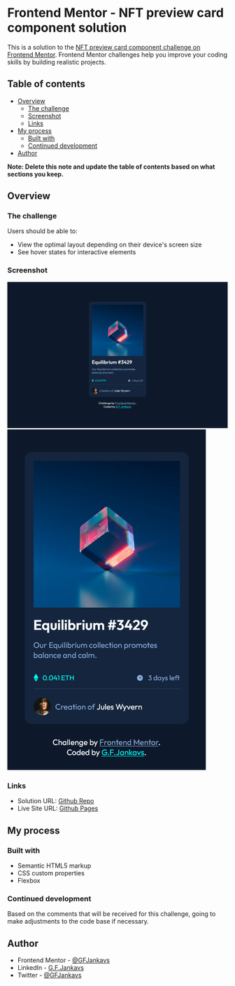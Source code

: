 # Frontend Mentor - NFT preview card component solution

This is a solution to the [NFT preview card component challenge on Frontend Mentor](https://www.frontendmentor.io/challenges/nft-preview-card-component-SbdUL_w0U). Frontend Mentor challenges help you improve your coding skills by building realistic projects.

## Table of contents

- [Overview](#overview)
  - [The challenge](#the-challenge)
  - [Screenshot](#screenshot)
  - [Links](#links)
- [My process](#my-process)
  - [Built with](#built-with)
  - [Continued development](#continued-development)
- [Author](#author)

**Note: Delete this note and update the table of contents based on what sections you keep.**

## Overview

### The challenge

Users should be able to:

- View the optimal layout depending on their device's screen size
- See hover states for interactive elements

### Screenshot

![Sceenshot (Desktop)](./screenshot_desktop.png)
![Sceenshot (Mobile)](./screenshot_mobile.png)

### Links

- Solution URL: [Github Repo](https://github.com/GFJankavs/nft-preview-card-component)
- Live Site URL: [Github Pages](https://gfjankavs.github.io/nft-preview-card-component/)

## My process

### Built with

- Semantic HTML5 markup
- CSS custom properties
- Flexbox

### Continued development

Based on the comments that will be received for this challenge, going to make adjustments to the code base if necessary.

## Author

- Frontend Mentor - [@GFJankavs](https://www.frontendmentor.io/profile/GFJankavs)
- LinkedIn - [G.F.Jankavs](https://www.linkedin.com/in/gustavs-fricis-jankavs/)
- Twitter - [@GFJankavs](https://twitter.com/GFJankavs)
